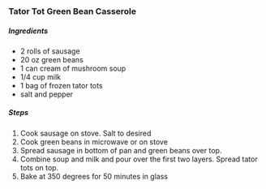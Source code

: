 ### Tator Tot Green Bean Casserole

##### Ingredients
- 2 rolls of sausage
- 20 oz green beans
- 1 can cream of mushroom soup
- 1/4 cup milk
- 1 bag of frozen tator tots
- salt and pepper

##### Steps
1. Cook sausage on stove. Salt to desired
2. Cook green beans in microwave or on stove 
3. Spread sausage in bottom of pan and green beans over top.
4. Combine soup and milk and pour over the first two layers. Spread tator tots on top.
5. Bake at 350 degrees for 50 minutes in glass
